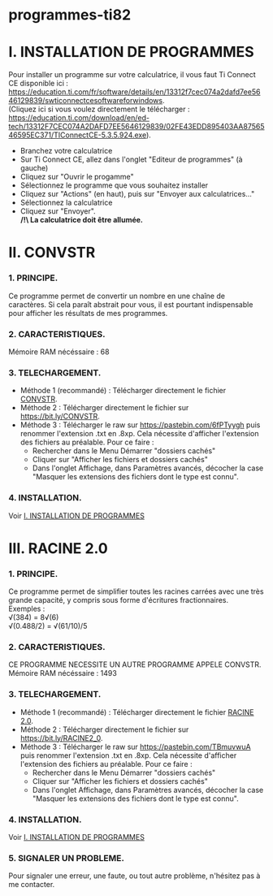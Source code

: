 # programmes-ti82


I. INSTALLATION DE PROGRAMMES
=======================================================================

Pour installer un programme sur votre calculatrice, il vous faut Ti Connect CE disponible ici : https://education.ti.com/fr/software/details/en/13312f7cec074a2dafd7ee5646129839/swticonnectcesoftwareforwindows.  
(Cliquez ici si vous voulez directement le télécharger : https://education.ti.com/download/en/ed-tech/13312F7CEC074A2DAFD7EE5646129839/02FE43EDD895403AA8756546595EC371/TIConnectCE-5.3.5.924.exe).  
* Branchez votre calculatrice
* Sur Ti Connect CE, allez dans l'onglet "Editeur de programmes" (à gauche)
* Cliquez sur "Ouvrir le progamme"
* Sélectionnez le programme que vous souhaitez installer
* Cliquez sur "Actions" (en haut), puis sur "Envoyer aux calculatrices..."
* Sélectionnez la calculatrice
* Cliquez sur "Envoyer".  
**/!\ La calculatrice doit être allumée.**


II. CONVSTR
=======================================================================

<h3>1. PRINCIPE.</h3>

Ce programme permet de convertir un nombre en une chaîne de caractères. Si cela paraît abstrait pour vous, il est pourtant indispensable pour afficher les résultats de mes programmes.

<h3>2. CARACTERISTIQUES.</h3>

Mémoire RAM nécéssaire : 68

<h3>3. TELECHARGEMENT.</h3>

* Méthode 1 (recommandé) : Télécharger directement le fichier [CONVSTR](https://github.com/Koelite/programmes-ti82/raw/master/CONVSTR.8xp).
* Méthode 2 : Télécharger directement le fichier sur https://bit.ly/CONVSTR.  
* Méthode 3 : Télécharger le raw sur https://pastebin.com/6fPTyygh puis renommer l'extension .txt en .8xp. Cela nécessite d'afficher l'extension des fichiers au préalable. Pour ce faire :  
    * Rechercher dans le Menu Démarrer "dossiers cachés"
    * Cliquer sur "Afficher les fichiers et dossiers cachés"
    * Dans l'onglet Affichage, dans Paramètres avancés, décocher la case "Masquer les extensions des fichiers dont le type est connu".

<h3>4. INSTALLATION.</h3>

Voir [I. INSTALLATION DE PROGRAMMES](https://github.com/Koelite/programmes-ti82/blob/master/README.md#i-installation-de-programmes)

III. RACINE 2.0
=======================================================================

<h3>1. PRINCIPE.</h3>

Ce programme permet de simplifier toutes les racines carrées avec une très grande capacité, y compris sous forme d'écritures fractionnaires.  
Exemples :  
√(384) = 8√(6)  
√(0.488/2) = √(61/10)/5

<h3>2. CARACTERISTIQUES.</h3>

CE PROGRAMME NECESSITE UN AUTRE PROGRAMME APPELE CONVSTR.  
Mémoire RAM nécéssaire : 1493

<h3>3. TELECHARGEMENT.</h3>

* Méthode 1 (recommandé) : Télécharger directement le fichier [RACINE 2.0](https://github.com/Koelite/programmes-ti82/raw/master/RACINE%202.0.8xp).
* Méthode 2 : Télécharger directement le fichier sur https://bit.ly/RACINE2_0.  
* Méthode 3 : Télécharger le raw sur https://pastebin.com/TBmuvwuA puis renommer l'extension .txt en .8xp. Cela nécessite d'afficher l'extension des fichiers au préalable. Pour ce faire :  
    * Rechercher dans le Menu Démarrer "dossiers cachés"
    * Cliquer sur "Afficher les fichiers et dossiers cachés"
    * Dans l'onglet Affichage, dans Paramètres avancés, décocher la case "Masquer les extensions des fichiers dont le type est connu".

<h3>4. INSTALLATION.</h3>

Voir [I. INSTALLATION DE PROGRAMMES](https://github.com/Koelite/programmes-ti82/blob/master/README.md#i-installation-de-programmes)

<h3>5. SIGNALER UN PROBLEME.</h3>

Pour signaler une erreur, une faute, ou tout autre problème, n'hésitez pas à me contacter.
